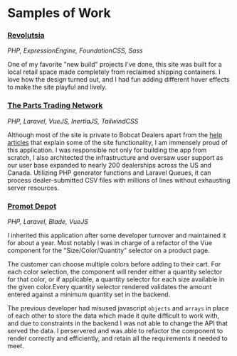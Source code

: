 # Samples of Work

### [Revolutsia](https://revolutsia.com)
*PHP, ExpressionEngine, FoundationCSS, Sass*

One of my favorite "new build" projects I've done, this site was built for a local retail space made completely from reclaimed shipping containers. I love how the design turned out, and I had fun adding different hover effects to make the site playful and lively. 

### [The Parts Trading Network](https://partstradingnetwork.com)
*PHP, Laravel, VueJS, InertiaJS, TailwindCSS*

 Although most of the site is private to Bobcat Dealers apart from the [help articles](https://partstradingnetwork.com/articles) that explain some of the site functionality, I am immensely proud of this application. I was responsible not only for building the app from scratch, I also architected the infrastructure and oversaw user support as our user base expanded to nearly 200 dealerships across the US and Canada. Utilizing PHP generator functions and Laravel Queues, it can process dealer-submitted CSV files with millions of lines without exhausting server resources. 

### [Promot Depot](https://4mypromo.com)
*PHP, Laravel, Blade, VueJS*

I inherited this application after some developer turnover and maintained it for about a year. Most notably I was in charge of a refactor of the Vue component for the "Size/Color/Quantity" selector on a product page.

The customer can choose multiple colors before adding to their cart. For each color selection, the component will render either a quantity selector for that color, or if applicable, a quantity selector for each size available in the given color.Every quantity selector rendered validates the amount entered against a minimum quantity set in the backend.

The previous developer had misused javascript `objects` and `arrays` in place of each other to store the data which made it quite difficult to work with, and due to constraints in the backend I was not able to change the API that served the data. I perservered and was able to refactor the component to render correctly and efficiently, and retain all the requirements it needed to meet.